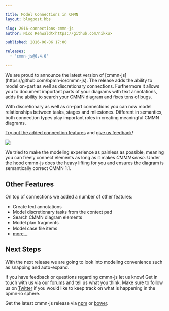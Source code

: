 ```yaml
---

title: Model Connections in CMMN
layout: blogpost.hbs

slug: 2016-connections-cmmn-js
author: Nico Rehwaldt<https://github.com/nikku>

published: 2016-06-06 17:00

releases:
  - 'cmmn-js@0.4.0'

---
```



<p class="introduction">
  We are proud to announce the latest version of [cmmn-js](https://github.com/bpmn-io/cmmn-js).
  The release adds the ability to model on-part as well as discretionary connections.
  Furthermore it allows you to document important parts of your diagrams with text annotations, adds the ability to search your CMMN diagram and fixes tons of bugs.
</p>

<!-- continue -->

With discretionary as well as on-part connections you can now model relationships between tasks, stages and milestones. Different in semantics, both connection types play important roles in creating meaningful CMMN diagrams.

[Try out the added connection features](http://demo.bpmn.io/cmmn/s/claims-file) and [give us feedback](https://forum.bpmn.io/c/users)!

<div class="figure">
  <a href="http://demo.bpmn.io/cmmn/s/claims-file">
    <img src="{{ assets }}/attachments/blog/2016/009-cmmn-connections.png">
  </a>
</div>

We tried to make the modeling experience as painless as possible, meaning you can freely connect elements as long as it makes _CMMN sense_. Under the hood cmmn-js does the heavy lifting for you and ensures the diagram is semantically correct CMMN 1.1.


## Other Features

On top of connections we added a number of other features:

* Create text annotations
* Model discretionary tasks from the context pad
* Search CMMN diagram elements
* Model plan fragments
* Model case file items
* [more...](https://github.com/bpmn-io/cmmn-js/issues?q=milestone%3A%22C02+-+Full+CMMN+Modeling+Support%22)


## Next Steps

With the next release we are going to look into modeling convenience such as snapping and auto-expand.

If you have feedback or questions regarding cmmn-js let us know! Get in touch with us via our [forums](https://forum.bpmn.io) and tell us what you think. Make sure to follow us on [Twitter](https://twitter.com/bpmn_io) if you would like to keep track on what is happening in the bpmn-io sphere.

Get the latest cmmn-js release via [npm](https://www.npmjs.com/package/cmmn-js) or [bower](https://github.com/bpmn-io/bower-cmmn-js).
